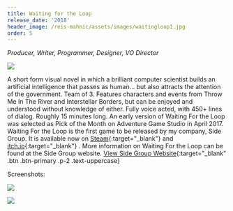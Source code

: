 ```yaml
---
title: Waiting for the Loop
release_date: '2018'
header_image: /reis-mahnic/assets/images/waitingloop1.jpg
order: 5
---
```

_Producer, Writer, Programmer, Designer, VO Director_

![](/reis-mahnic/assets/images/waitingloop3.jpg)

A short form visual novel in which a brilliant computer scientist builds an artificial intelligence that passes as human... but also attracts the attention of the government. Team of 3. Features characters and events from Throw Me In The River and Interstellar Borders, but can be enjoyed and understood without knowledge of either. Fully voice acted, with 450+ lines of dialog. Roughly 15 minutes long. An early version of Waiting For the Loop was selected as Pick of the Month on Adventure Game Studio in April 2017. Waiting For the Loop is the first game to be released by my company, Side Group. It is available now on [Steam](https://store.steampowered.com/app/717830/Waiting_for_the_Loop/){:target="_blank"} and  [itch.io](https://side-group.itch.io/waiting-for-the-loop){:target="_blank"} . More information on Waiting For the Loop can be found at the Side Group website.
[View Side Group Website](https://sidegroupgames.com){:target="_blank" .btn .btn-primary .p-2 .text-uppercase}

Screenshots:

![](/reis-mahnic/assets/images/waitingloop2.jpg)

![](/reis-mahnic/assets/images/waitingloop4.jpg)
